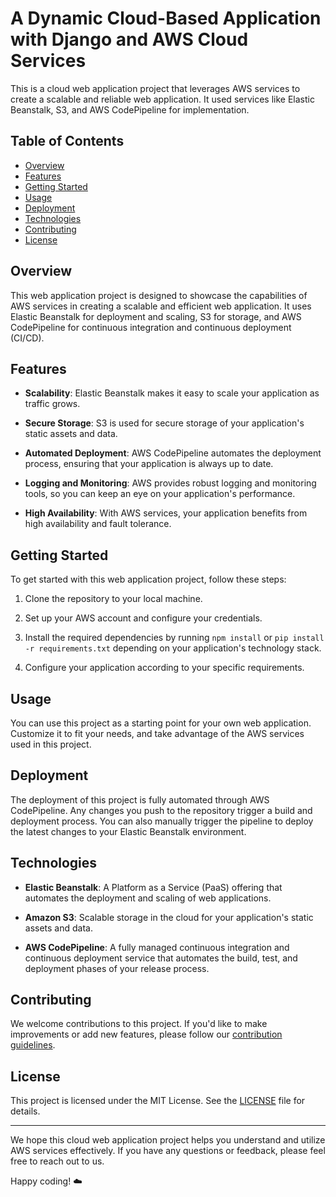 
# A Dynamic Cloud-Based Application with Django and AWS Cloud Services


This is a cloud web application project that leverages AWS services to create a scalable and reliable web application. It used services like Elastic Beanstalk, S3, and AWS CodePipeline for implementation.

## Table of Contents
- [Overview](#overview)
- [Features](#features)
- [Getting Started](#getting-started)
- [Usage](#usage)
- [Deployment](#deployment)
- [Technologies](#technologies)
- [Contributing](#contributing)
- [License](#license)

## Overview

This web application project is designed to showcase the capabilities of AWS services in creating a scalable and efficient web application. It uses Elastic Beanstalk for deployment and scaling, S3 for storage, and AWS CodePipeline for continuous integration and continuous deployment (CI/CD).

## Features

- **Scalability**: Elastic Beanstalk makes it easy to scale your application as traffic grows.

- **Secure Storage**: S3 is used for secure storage of your application's static assets and data.

- **Automated Deployment**: AWS CodePipeline automates the deployment process, ensuring that your application is always up to date.

- **Logging and Monitoring**: AWS provides robust logging and monitoring tools, so you can keep an eye on your application's performance.

- **High Availability**: With AWS services, your application benefits from high availability and fault tolerance.

## Getting Started

To get started with this web application project, follow these steps:

1. Clone the repository to your local machine.

2. Set up your AWS account and configure your credentials.

3. Install the required dependencies by running `npm install` or `pip install -r requirements.txt` depending on your application's technology stack.

4. Configure your application according to your specific requirements.

## Usage

You can use this project as a starting point for your own web application. Customize it to fit your needs, and take advantage of the AWS services used in this project.

## Deployment

The deployment of this project is fully automated through AWS CodePipeline. Any changes you push to the repository trigger a build and deployment process. You can also manually trigger the pipeline to deploy the latest changes to your Elastic Beanstalk environment.

## Technologies

- **Elastic Beanstalk**: A Platform as a Service (PaaS) offering that automates the deployment and scaling of web applications.

- **Amazon S3**: Scalable storage in the cloud for your application's static assets and data.

- **AWS CodePipeline**: A fully managed continuous integration and continuous deployment service that automates the build, test, and deployment phases of your release process.

## Contributing

We welcome contributions to this project. If you'd like to make improvements or add new features, please follow our [contribution guidelines](CONTRIBUTING.md).

## License

This project is licensed under the MIT License. See the [LICENSE](LICENSE) file for details.

---

We hope this cloud web application project helps you understand and utilize AWS services effectively. If you have any questions or feedback, please feel free to reach out to us.

Happy coding! :cloud:
